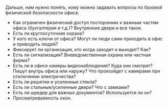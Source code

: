 
Дальше, нам нужно понять, кому можно задавать вопросы по базовой физической безопасности офиса:

* Как ограничен физический доступ посторонних к важным частям офиса (бухгалтерия и т.д.)? Внутренние двери и все такое.
* Есть ли круглосуточная охрана?
* У кого есть ключи от офиса? Могут ли люди сами приходить в офис и приводить людей?
* Фиксирует ли организация, кто когда заходит и выходит? Как?
* Есть ли сигнализация? Вневедомственная охрана или частная фирма?
* Есть ли в офисе камеры видеонаблюдения? Куда они смотрят? Пишут внутрь офиса или наружу? Что произойдет с камерами при отключении электричества?
* Есть ли решетки и усиленные стекла?
* Есть ли стальные/усиленные двери? Что с замками?
* Есть ли шредер для важных документов? Используется ли он?
* Просматриваемость окон.
